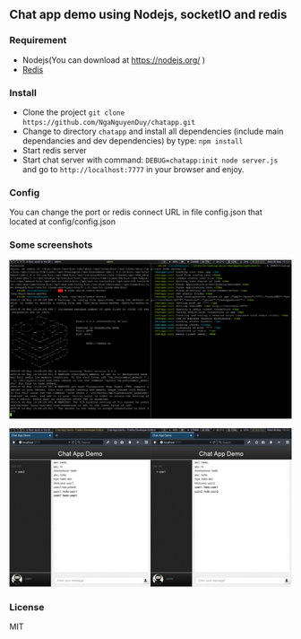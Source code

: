 ## Chat app demo using Nodejs, socketIO and redis

### Requirement
- Nodejs(You can download at https://nodejs.org/ )
- [Redis](http://redis.io/)

### Install
-  Clone the project `git clone https://github.com/NgaNguyenDuy/chatapp.git`
-  Change to directory `chatapp` and install all dependencies (include main dependancies and dev dependencies) by type: `npm install`
-  Start redis server
-  Start chat server with command: `DEBUG=chatapp:init node server.js` and go to `http://localhost:7777` in your browser and enjoy.


### Config
You can change the port or redis connect URL in file config.json that located at config/config.json

### Some screenshots
![Screenshot1](https://github.com/NgaNguyenDuy/chatapp/blob/master/screenshots/2015-05-06-151424_1366x768_scrot.png)

![Screenshots2](https://github.com/NgaNguyenDuy/chatapp/blob/master/screenshots/2015-05-06-151544_1366x768_scrot.png)


### License 
MIT
